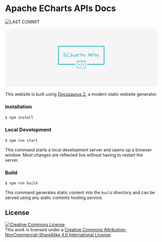 # Apache ECharts APIs Docs

![LAST COMMIT](https://badgen.net/github/last-commit/wang1212/echarts-api-docs?label=last%20update)

![Banner](./static/img/facebook_cover_photo_2.png)

This website is built using [Docusaurus 2](https://docusaurus.io/), a modern static website generator.

### Installation

```bash
$ npm install
```

### Local Development

```bash
$ npm run start
```

This command starts a local development server and opens up a browser window. Most changes are reflected live without having to restart the server.

### Build

```bash
$ npm run build
```

This command generates static content into the `build` directory and can be served using any static contents hosting service.

## License

<a rel="license" href="http://creativecommons.org/licenses/by-nc-sa/4.0/"><img alt="Creative Commons License" style="border-width:0" src="https://i.creativecommons.org/l/by-nc-sa/4.0/88x31.png" /></a><br />This work is licensed under a <a rel="license" href="http://creativecommons.org/licenses/by-nc-sa/4.0/">Creative Commons Attribution-NonCommercial-ShareAlike 4.0 International License</a>.
